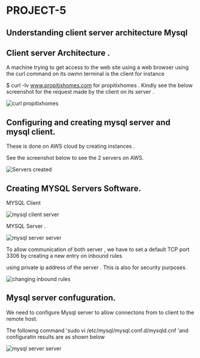 # PROJECT-5

## Understanding client server architecture Mysql

## Client server Architecture .

A machine  trying to get access to the web  site using a web browser  using the curl command on its owmn terminal is the client  for instance 

$ curl -Iv www.propitixhomes.com for propitixhomes . Kindly see the below screenshot for the request made by the client on its server .

![curl propitixhomes](https://github.com/NANA-2016/PROJECT-5/assets/141503408/1bed9da5-4546-449e-a633-bfddf071ba87)

## Configuring and creating  mysql server and mysql client.

  These is done on AWS cloud by creating instances . 

See the screenshot below to see the 2 servers on AWS.

![Servers created ](https://github.com/NANA-2016/PROJECT-5/assets/141503408/61d63c09-eb07-4484-a5f4-2d61aeb0d504)

## Creating MYSQL Servers Software.

 MYSQL Client

![mysql client server](https://github.com/NANA-2016/PROJECT-5/assets/141503408/3196e1b9-0f04-4575-b300-72fe503cc211)

MYSQL Server .

![mysql server server](https://github.com/NANA-2016/PROJECT-5/assets/141503408/be70e946-a52c-41aa-a951-94e3630031d8)

 To allow communication of both server , we have to set a default TCP  port 3306 by creating a new entry on inbound rules
 
 using private ip address of the server . This is also for security purposes.

 ![changing inbound rules](https://github.com/NANA-2016/PROJECT-5/assets/141503408/bb87ebbd-f0e7-47b3-bc52-02505b66ba85)

 ## Mysql server confuguration.

  We need to configure Mysql server  to allow connectons from to client to the remote host.

   The followng command 'sudo vi /etc/mysql/mysql.conf.d/mysqld.cnf 'and configuratin results are as shown below 
   
   ![mysql server server](https://github.com/NANA-2016/PROJECT-5/assets/141503408/a0775ceb-03a3-4c08-9f97-e7617df0c561)


   


 




